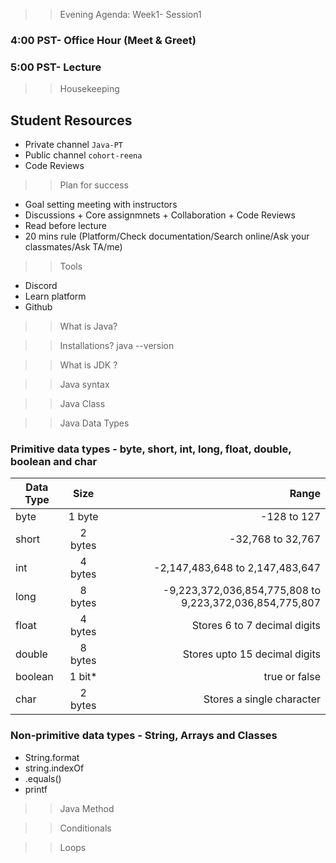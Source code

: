 >> Evening Agenda:  Week1- Session1 
### 4:00 PST-  Office Hour (Meet & Greet)
### 5:00 PST-  Lecture

>> Housekeeping 
## Student Resources
* Private channel `Java-PT`
* Public channel `cohort-reena` 
* Code Reviews 
>> Plan for success
* Goal setting meeting with instructors
* Discussions  + Core assignmnets  +  Collaboration + Code Reviews
* Read before lecture 
* 20 mins rule (Platform/Check documentation/Search online/Ask your classmates/Ask TA/me)
>> Tools
* Discord
* Learn platform
* Github
>> What is Java? 

>> Installations? java --version

>> What is JDK ?

>> Java syntax

>> Java Class

>>Java Data Types
### Primitive data types -  byte, short, int, long, float, double, boolean and char
| Data Type   |      Size      |  Range |
|----------|:-------------:|------:|
| byte      | 1 byte  | -128 to 127             |
| short     | 2 bytes | -32,768 to 32,767       |
| int       | 4 bytes | -2,147,483,648 to 2,147,483,647      |
| long      | 8 bytes | -9,223,372,036,854,775,808 to 9,223,372,036,854,775,807        |
| float     | 4 bytes |  Stores 6 to 7 decimal digits      |
| double    | 8 bytes |  Stores upto 15 decimal digits      |
| boolean   | 1 bit*  | true or false           |
| char      | 2 bytes | Stores a single character  |


### Non-primitive data types - String, Arrays and Classes
- String.format
- string.indexOf
- .equals()
- printf


>> Java Method

>> Conditionals 

>> Loops 


